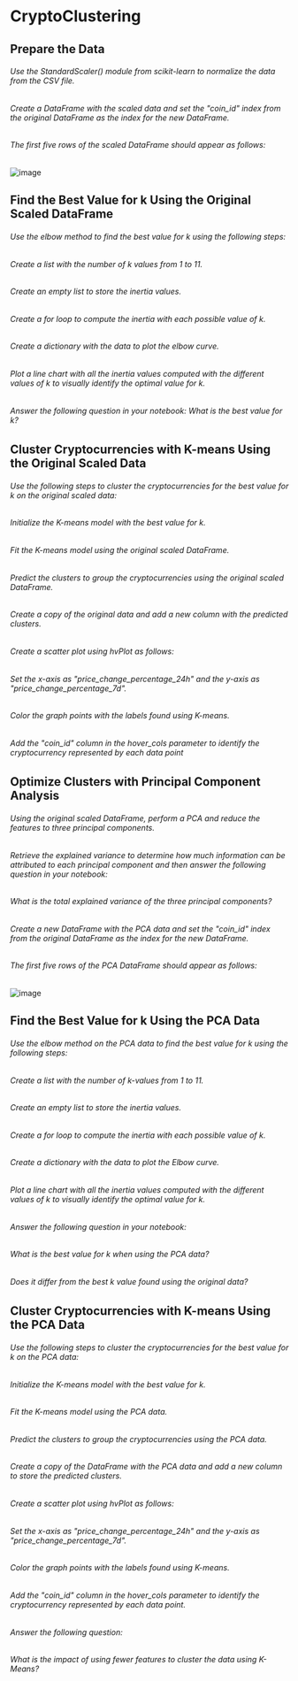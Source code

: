 # CryptoClustering

## Prepare the Data
###### Use the StandardScaler() module from scikit-learn to normalize the data from the CSV file.

###### Create a DataFrame with the scaled data and set the "coin_id" index from the original DataFrame as the index for the new DataFrame.

###### The first five rows of the scaled DataFrame should appear as follows:

![image](https://user-images.githubusercontent.com/111699427/226149055-4d5e086c-88a9-47d9-9ab4-4794fec5251a.png)

## Find the Best Value for k Using the Original Scaled DataFrame
###### Use the elbow method to find the best value for k using the following steps:

###### Create a list with the number of k values from 1 to 11.
###### Create an empty list to store the inertia values.
###### Create a for loop to compute the inertia with each possible value of k.
###### Create a dictionary with the data to plot the elbow curve.
###### Plot a line chart with all the inertia values computed with the different values of k to visually identify the optimal value for k.
###### Answer the following question in your notebook: What is the best value for k?

## Cluster Cryptocurrencies with K-means Using the Original Scaled Data
###### Use the following steps to cluster the cryptocurrencies for the best value for k on the original scaled data:

###### Initialize the K-means model with the best value for k.
###### Fit the K-means model using the original scaled DataFrame.
###### Predict the clusters to group the cryptocurrencies using the original scaled DataFrame.
###### Create a copy of the original data and add a new column with the predicted clusters.
###### Create a scatter plot using hvPlot as follows:
###### Set the x-axis as "price_change_percentage_24h" and the y-axis as "price_change_percentage_7d".
######  Color the graph points with the labels found using K-means.
###### Add the "coin_id" column in the hover_cols parameter to identify the cryptocurrency represented by each data point

## Optimize Clusters with Principal Component Analysis
###### Using the original scaled DataFrame, perform a PCA and reduce the features to three principal components.

###### Retrieve the explained variance to determine how much information can be attributed to each principal component and then answer the following question in your notebook:

###### What is the total explained variance of the three principal components?
###### Create a new DataFrame with the PCA data and set the "coin_id" index from the original DataFrame as the index for the new DataFrame.

###### The first five rows of the PCA DataFrame should appear as follows:
![image](https://user-images.githubusercontent.com/111699427/226149139-0d9eefa3-2958-4f8f-9ada-b7e333ca3cf9.png)

## Find the Best Value for k Using the PCA Data
###### Use the elbow method on the PCA data to find the best value for k using the following steps:

###### Create a list with the number of k-values from 1 to 11.
###### Create an empty list to store the inertia values.
###### Create a for loop to compute the inertia with each possible value of k.
###### Create a dictionary with the data to plot the Elbow curve.
###### Plot a line chart with all the inertia values computed with the different values of k to visually identify the optimal value for k.
###### Answer the following question in your notebook:
###### What is the best value for k when using the PCA data?
###### Does it differ from the best k value found using the original data?

## Cluster Cryptocurrencies with K-means Using the PCA Data
###### Use the following steps to cluster the cryptocurrencies for the best value for k on the PCA data:

###### Initialize the K-means model with the best value for k.
###### Fit the K-means model using the PCA data.
###### Predict the clusters to group the cryptocurrencies using the PCA data.
###### Create a copy of the DataFrame with the PCA data and add a new column to store the predicted clusters.
###### Create a scatter plot using hvPlot as follows:
###### Set the x-axis as "price_change_percentage_24h" and the y-axis as "price_change_percentage_7d".
###### Color the graph points with the labels found using K-means.
###### Add the "coin_id" column in the hover_cols parameter to identify the cryptocurrency represented by each data point.
###### Answer the following question:
###### What is the impact of using fewer features to cluster the data using K-Means?


